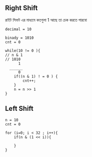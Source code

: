 ## Right Shift 
 রাইট সিফট এর মাধ্যমে কতগুলা 1 আছে তা চেক  করতে পারবো

```
decimal = 10 

binady = 1010
cnt = 0

while(10 != 0 ){
// n & 1 
// 1010
      1
  ______ 
      0
	if((n & 1) ! = 0 ) {
		cnt++;
	} 
	n = n >> 1
}

```

## Left Shift 

```
n = 10
cnt = 0

for (i=0; i < 32 ; i++){
	if(n & (1 << i)){
	
	}
}
```